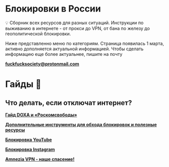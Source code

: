 
# Блокировки в России

<aside>
💡 Сборник всех ресурсов для разных ситуаций. Инструкции по выживанию в интернете - от прокси до VPN, от бана по железу до геополитической блокировки.

</aside>

Ниже представленно меню по категориям. Страница появилась 1 марта, активно дополняется актуальной информацией. Чтобы сделать информацию еще более актуальнее, пишите на почту 

**fuckfucksociety@protonmail.com**

# Гайды 📖



## Что делать, если отключат интернет?

[**Гайд DOXA и «Роскомсвободы»**](guides/doxa.md)

[**Дополнительные инструменты для обхода блокировок и полезные ресурсы**](guides/extra.md)

[**Блокировка YouTube**](guides/youtube.md)

[**Блокировка Instagram**](guides/instragram.md)

[**Amnezia VPN - наше спасение!**](guides/amnezia.md)

